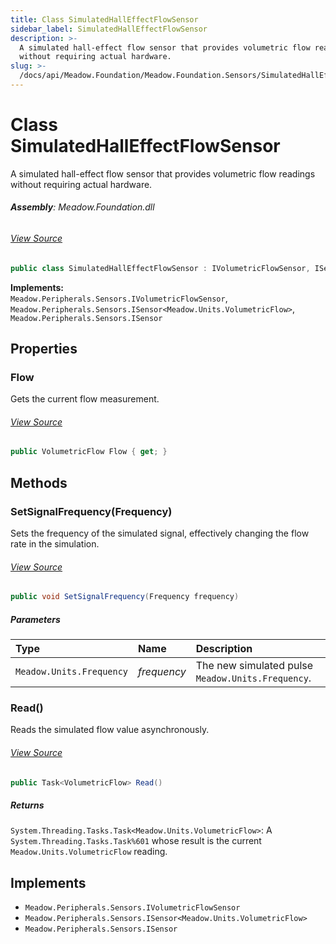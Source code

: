 ```yaml
---
title: Class SimulatedHallEffectFlowSensor
sidebar_label: SimulatedHallEffectFlowSensor
description: >-
  A simulated hall-effect flow sensor that provides volumetric flow readings
  without requiring actual hardware.
slug: >-
  /docs/api/Meadow.Foundation/Meadow.Foundation.Sensors/SimulatedHallEffectFlowSensor
---
```

# Class SimulatedHallEffectFlowSensor
A simulated hall-effect flow sensor that provides volumetric flow readings
without requiring actual hardware.

###### **Assembly**: Meadow.Foundation.dll
###### [View Source](https://github.com/WildernessLabs/Meadow.Foundation.git/blob/develop/Source/Meadow.Foundation.Core/Simulation/Sensors/SimulatedHallEffectFlowSensor.cs#L16)
```csharp title="Declaration"
public class SimulatedHallEffectFlowSensor : IVolumetricFlowSensor, ISensor<VolumetricFlow>, ISensor
```
**Implements:**  
`Meadow.Peripherals.Sensors.IVolumetricFlowSensor`, `Meadow.Peripherals.Sensors.ISensor<Meadow.Units.VolumetricFlow>`, `Meadow.Peripherals.Sensors.ISensor`

## Properties
### Flow
Gets the current flow measurement.
###### [View Source](https://github.com/WildernessLabs/Meadow.Foundation.git/blob/develop/Source/Meadow.Foundation.Core/Simulation/Sensors/SimulatedHallEffectFlowSensor.cs#L55)
```csharp title="Declaration"
public VolumetricFlow Flow { get; }
```
## Methods
### SetSignalFrequency(Frequency)
Sets the frequency of the simulated signal, effectively changing the 
flow rate in the simulation.
###### [View Source](https://github.com/WildernessLabs/Meadow.Foundation.git/blob/develop/Source/Meadow.Foundation.Core/Simulation/Sensors/SimulatedHallEffectFlowSensor.cs#L43)
```csharp title="Declaration"
public void SetSignalFrequency(Frequency frequency)
```

##### Parameters

| Type | Name | Description |
|:--- |:--- |:--- |
| `Meadow.Units.Frequency` | *frequency* | The new simulated pulse `Meadow.Units.Frequency`. |

### Read()
Reads the simulated flow value asynchronously.
###### [View Source](https://github.com/WildernessLabs/Meadow.Foundation.git/blob/develop/Source/Meadow.Foundation.Core/Simulation/Sensors/SimulatedHallEffectFlowSensor.cs#L66)
```csharp title="Declaration"
public Task<VolumetricFlow> Read()
```

##### Returns

`System.Threading.Tasks.Task<Meadow.Units.VolumetricFlow>`: A `System.Threading.Tasks.Task%601` whose result is the current 
`Meadow.Units.VolumetricFlow` reading.
## Implements

* `Meadow.Peripherals.Sensors.IVolumetricFlowSensor`
* `Meadow.Peripherals.Sensors.ISensor<Meadow.Units.VolumetricFlow>`
* `Meadow.Peripherals.Sensors.ISensor`

